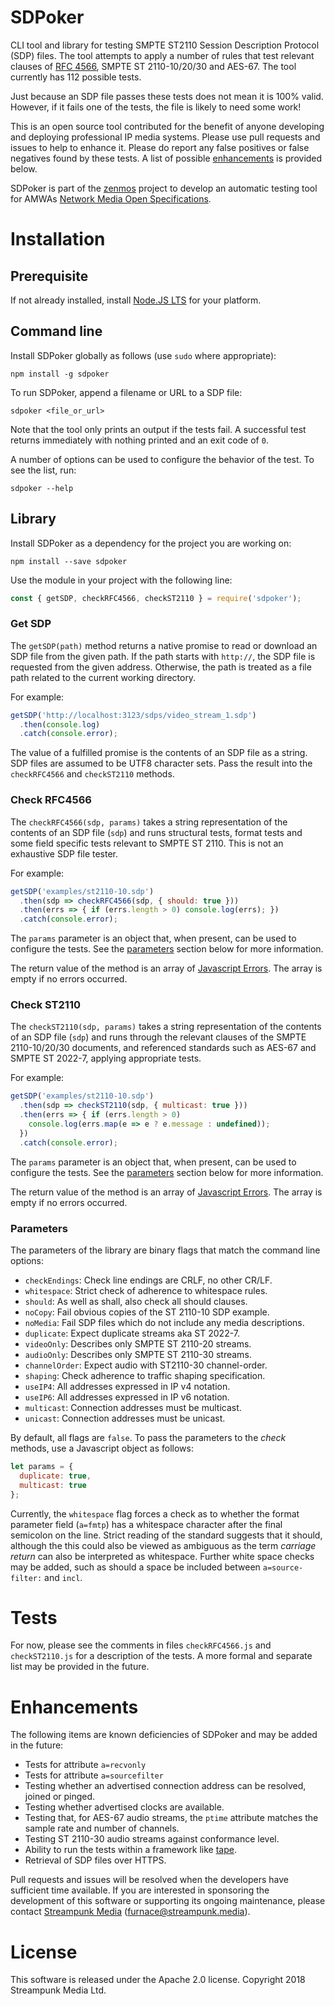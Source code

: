 # SDPoker

CLI tool and library for testing SMPTE ST2110 Session Description Protocol (SDP) files. The tool attempts to apply a number of rules that test relevant clauses of [RFC 4566](https://tools.ietf.org/html/rfc4566), SMPTE ST 2110-10/20/30 and AES-67. The tool currently has 112 possible tests.

Just because an SDP file passes these tests does not mean it is 100% valid. However, if it fails one of the tests, the file is likely to need some work!

This is an open source tool contributed for the benefit of anyone developing and deploying professional IP media systems. Please use pull requests and issues to help to enhance it. Please do report any false positives or false negatives found by these tests. A list of possible [enhancements](#enhancements) is provided below.

SDPoker is part of the [zenmos](https://github.com/Streampunk/zenmos) project to develop an automatic testing tool for AMWAs [Network Media Open Specifications](https://nmos.tv/).

# Installation

## Prerequisite

If not already installed, install [Node.JS LTS](https://nodejs.org/) for your platform.

## Command line

Install SDPoker globally as follows (use `sudo` where appropriate):

    npm install -g sdpoker

To run SDPoker, append a filename or URL to a SDP file:

    sdpoker <file_or_url>

Note that the tool only prints an output if the tests fail. A successful test returns immediately with nothing printed and an exit code of `0`.

A number of options can be used to configure the behavior of the test. To see the list, run:

    sdpoker --help

## Library

Install SDPoker as a dependency for the project you are working on:

    npm install --save sdpoker

Use the module in your project with the following line:

```javascript
const { getSDP, checkRFC4566, checkST2110 } = require('sdpoker');
```

### Get SDP

The `getSDP(path)` method returns a native promise to read or download an SDP file from the given path. If the path starts with `http://`, the SDP file is requested from the given address. Otherwise, the path is treated as a file path related to the current working directory.

For example:

```javascript
getSDP('http://localhost:3123/sdps/video_stream_1.sdp')
  .then(console.log)
  .catch(console.error);
```

The value of a fulfilled promise is the contents of an SDP file as a string. SDP files are assumed to be UTF8 character sets. Pass the result into the `checkRFC4566` and `checkST2110` methods.

### Check RFC4566

The `checkRFC4566(sdp, params)` takes a string representation of the contents of an SDP file (`sdp`) and runs structural tests, format tests and some field specific tests relevant to SMPTE ST 2110. This is not an exhaustive SDP file tester.

For example:

```javascript
getSDP('examples/st2110-10.sdp')
  .then(sdp => checkRFC4566(sdp, { should: true }))
  .then(errs => { if (errs.length > 0) console.log(errs); })
  .catch(console.error);
```

The `params` parameter is an object that, when present, can be used to configure the tests. See the [parameters](#parameters) section below for more information.

The return value of the method is an array of [Javascript Errors](https://developer.mozilla.org/en-US/docs/Web/JavaScript/Reference/Global_Objects/Error). The array is empty if no errors occurred.

### Check ST2110

The `checkST2110(sdp, params)` takes a string representation of the contents of an SDP file (`sdp`) and runs through the relevant clauses of the SMPTE 2110-10/20/30 documents, and referenced standards such as AES-67 and SMPTE ST 2022-7, applying appropriate tests.

For example:

```javascript
getSDP('examples/st2110-10.sdp')
  .then(sdp => checkST2110(sdp, { multicast: true }))
  .then(errs => { if (errs.length > 0)
    console.log(errs.map(e => e ? e.message : undefined));
  })
  .catch(console.error);
```

The `params` parameter is an object that, when present, can be used to configure the tests. See the [parameters](#parameters) section below for more information.

The return value of the method is an array of [Javascript Errors](https://developer.mozilla.org/en-US/docs/Web/JavaScript/Reference/Global_Objects/Error). The array is empty if no errors occurred.

### Parameters

The parameters of the library are binary flags that match the command line options:

* `checkEndings`: Check line endings are CRLF, no other CR/LF.
* `whitespace`: Strict check of adherence to whitespace rules.
* `should`: As well as shall, also check all should clauses.
* `noCopy`: Fail obvious copies of the ST 2110-10 SDP example.
* `noMedia`: Fail SDP files which do not include any media descriptions.
* `duplicate`: Expect duplicate streams aka ST 2022-7.
* `videoOnly`: Describes only SMPTE ST 2110-20 streams.
* `audioOnly`: Describes only SMPTE ST 2110-30 streams.
* `channelOrder`: Expect audio with ST2110-30 channel-order.
* `shaping`: Check adherence to traffic shaping specification.
* `useIP4`: All addresses expressed in IP v4 notation.
* `useIP6`: All addresses expressed in IP v6 notation.
* `multicast`: Connection addresses must be multicast.
* `unicast`: Connection addresses must be unicast.

By default, all flags are `false`. To pass the parameters to the _check_ methods, use a Javascript object as follows:

```javascript
let params = {
  duplicate: true,
  multicast: true
};
```

Currently, the `whitespace` flag forces a check as to whether the format parameter field (`a=fmtp`) has a whitespace character after the final semicolon on the line. Strict reading of the standard suggests that it should, although the this could also be viewed as ambiguous as the term _carriage return_ can also be interpreted as whitespace. Further white space checks may be added, such as should a space be included between `a=source-filter:` and `incl`.

# Tests

For now, please see the comments in files `checkRFC4566.js` and `checkST2110.js` for a description of the tests. A more formal and separate list may be provided in the future.

# Enhancements

The following items are known deficiencies of SDPoker and may be added in the future:

* Tests for attribute `a=recvonly`
* Tests for attribute `a=sourcefilter`
* Testing whether an advertised connection address can be resolved, joined or pinged.
* Testing whether advertised clocks are available.
* Testing that, for AES-67 audio streams, the `ptime` attribute matches the sample rate and number of channels.
* Testing ST 2110-30 audio streams against conformance level.
* Ability to run the tests within a framework like [tape](https://www.npmjs.com/package/tape).
* Retrieval of SDP files over HTTPS.

Pull requests and issues will be resolved when the developers have sufficient time available. If you are interested in sponsoring the development of this software or supporting its ongoing maintenance, please contact [Streampunk Media](https://www.streampunk.media) (furnace@streampunk.media).

# License

This software is released under the Apache 2.0 license. Copyright 2018 Streampunk Media Ltd.
